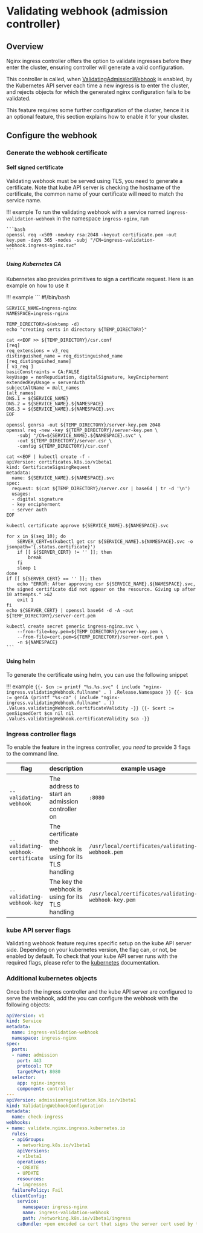 # Validating webhook (admission controller)

## Overview

Nginx ingress controller offers the option to validate ingresses before they enter the cluster, ensuring controller will generate a valid configuration.

This controller is called, when [ValidatingAdmissionWebhook][1] is enabled, by the Kubernetes API server each time a new ingress is to enter the cluster, and rejects objects for which the generated nginx configuration fails to be validated.

This feature requires some further configuration of the cluster, hence it is an optional feature, this section explains how to enable it for your cluster.

## Configure the webhook

### Generate the webhook certificate


#### Self signed certificate

Validating webhook must be served using TLS, you need to generate a certificate. Note that kube API server is checking the hostname of the certificate, the common name of your certificate will need to match the service name.

!!! example
    To run the validating webhook with a service named `ingress-validation-webhook` in the namespace `ingress-nginx`, run

    ```bash
    openssl req -x509 -newkey rsa:2048 -keyout certificate.pem -out key.pem -days 365 -nodes -subj "/CN=ingress-validation-webhook.ingress-nginx.svc"
    ```

##### Using Kubernetes CA

Kubernetes also provides primitives to sign a certificate request. Here is an example on how to use it

!!! example
    ```
    #!/bin/bash

    SERVICE_NAME=ingress-nginx
    NAMESPACE=ingress-nginx

    TEMP_DIRECTORY=$(mktemp -d)
    echo "creating certs in directory ${TEMP_DIRECTORY}"

    cat <<EOF >> ${TEMP_DIRECTORY}/csr.conf
    [req]
    req_extensions = v3_req
    distinguished_name = req_distinguished_name
    [req_distinguished_name]
    [ v3_req ]
    basicConstraints = CA:FALSE
    keyUsage = nonRepudiation, digitalSignature, keyEncipherment
    extendedKeyUsage = serverAuth
    subjectAltName = @alt_names
    [alt_names]
    DNS.1 = ${SERVICE_NAME}
    DNS.2 = ${SERVICE_NAME}.${NAMESPACE}
    DNS.3 = ${SERVICE_NAME}.${NAMESPACE}.svc
    EOF

    openssl genrsa -out ${TEMP_DIRECTORY}/server-key.pem 2048
    openssl req -new -key ${TEMP_DIRECTORY}/server-key.pem \
        -subj "/CN=${SERVICE_NAME}.${NAMESPACE}.svc" \
        -out ${TEMP_DIRECTORY}/server.csr \
        -config ${TEMP_DIRECTORY}/csr.conf

    cat <<EOF | kubectl create -f -
    apiVersion: certificates.k8s.io/v1beta1
    kind: CertificateSigningRequest
    metadata:
      name: ${SERVICE_NAME}.${NAMESPACE}.svc
    spec:
      request: $(cat ${TEMP_DIRECTORY}/server.csr | base64 | tr -d '\n')
      usages:
      - digital signature
      - key encipherment
      - server auth
    EOF

    kubectl certificate approve ${SERVICE_NAME}.${NAMESPACE}.svc

    for x in $(seq 10); do
        SERVER_CERT=$(kubectl get csr ${SERVICE_NAME}.${NAMESPACE}.svc -o jsonpath='{.status.certificate}')
        if [[ ${SERVER_CERT} != '' ]]; then
            break
        fi
        sleep 1
    done
    if [[ ${SERVER_CERT} == '' ]]; then
        echo "ERROR: After approving csr ${SERVICE_NAME}.${NAMESPACE}.svc, the signed certificate did not appear on the resource. Giving up after 10 attempts." >&2
        exit 1
    fi
    echo ${SERVER_CERT} | openssl base64 -d -A -out ${TEMP_DIRECTORY}/server-cert.pem

    kubectl create secret generic ingress-nginx.svc \
        --from-file=key.pem=${TEMP_DIRECTORY}/server-key.pem \
        --from-file=cert.pem=${TEMP_DIRECTORY}/server-cert.pem \
        -n ${NAMESPACE}
    ```

#### Using helm

To generate the certificate using helm, you can use the following snippet

!!! example
    ```
    {{- $cn := printf "%s.%s.svc" ( include "nginx-ingress.validatingWebhook.fullname" . ) .Release.Namespace }}
    {{- $ca := genCA (printf "%s-ca" ( include "nginx-ingress.validatingWebhook.fullname" . )) .Values.validatingWebhook.certificateValidity -}}
    {{- $cert := genSignedCert $cn nil nil .Values.validatingWebhook.certificateValidity $ca -}}
    ```

### Ingress controller flags

To enable the feature in the ingress controller, you _need_ to provide 3 flags to the command line.

|flag|description|example usage|
|-|-|-|
|`--validating-webhook`|The address to start an admission controller on|`:8080`|
|`--validating-webhook-certificate`|The certificate the webhook is using for its TLS handling|`/usr/local/certificates/validating-webhook.pem`|
|`--validating-webhook-key`|The key the webhook is using for its TLS handling|`/usr/local/certificates/validating-webhook-key.pem`|

### kube API server flags

Validating webhook feature requires specific setup on the kube API server side. Depending on your kubernetes version, the flag can, or not, be enabled by default.
To check that your kube API server runs with the required flags, please refer to the [kubernetes][1] documentation.

### Additional kubernetes objects

Once both the ingress controller and the kube API server are configured to serve the webhook, add the you can configure the webhook with the following objects:

```yaml
apiVersion: v1
kind: Service
metadata:
  name: ingress-validation-webhook
  namespace: ingress-nginx
spec:
  ports:
  - name: admission
    port: 443
    protocol: TCP
    targetPort: 8080
  selector:
    app: nginx-ingress
    component: controller
---
apiVersion: admissionregistration.k8s.io/v1beta1
kind: ValidatingWebhookConfiguration
metadata:
  name: check-ingress
webhooks:
- name: validate.nginx.ingress.kubernetes.io
  rules:
  - apiGroups:
    - networking.k8s.io/v1beta1
    apiVersions:
    - v1beta1
    operations:
    - CREATE
    - UPDATE
    resources:
    - ingresses
  failurePolicy: Fail
  clientConfig:
    service:
      namespace: ingress-nginx
      name: ingress-validation-webhook
      path: /networking.k8s.io/v1beta1/ingress
    caBundle: <pem encoded ca cert that signs the server cert used by the webhook>
```

[1]: https://kubernetes.io/docs/reference/access-authn-authz/admission-controllers/#validatingadmissionwebhook